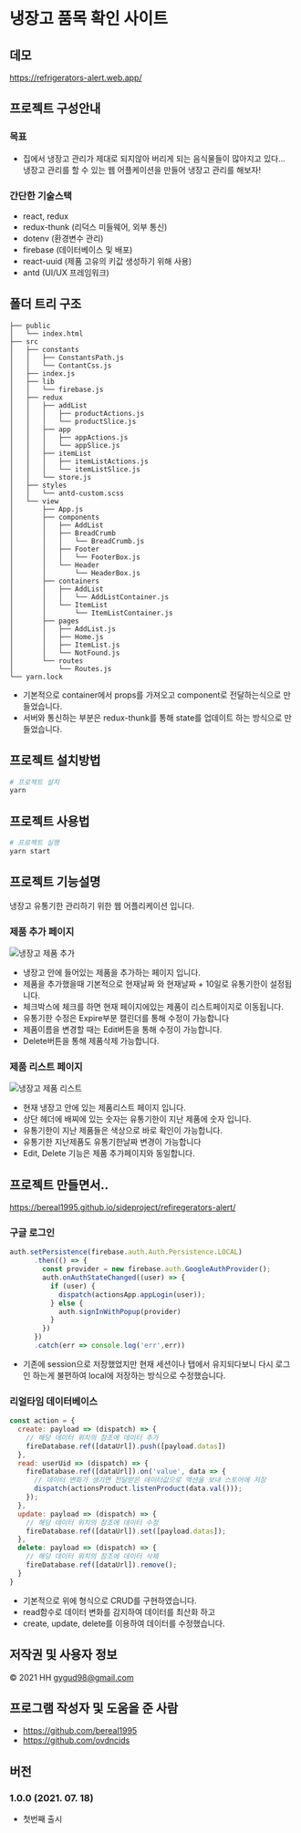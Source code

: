 # 냉장고 품목 확인 사이트

## 데모
https://refrigerators-alert.web.app/

## 프로젝트 구성안내
### 목표
- 집에서 냉장고 관리가 제대로 되지않아 버리게 되는 음식물들이 많아지고 있다...  
  냉장고 관리를 할 수 있는 웹 어플케이션을 만들어 냉장고 관리를 해보자!
### 간단한 기술스택
- react, redux
- redux-thunk (리덕스 미들웨어, 외부 통신)
- dotenv (환경변수 관리)
- firebase (데이터베이스 및 배포)
- react-uuid (제품 고유의 키값 생성하기 위해 사용)
- antd (UI/UX 프레임워크)

## 폴더 트리 구조
```text
├── public
│   └── index.html
├── src
│   ├── constants
│   │   ├── ConstantsPath.js
│   │   └── ContantCss.js
│   ├── index.js
│   ├── lib
│   │   └── firebase.js
│   ├── redux
│   │   ├── addList
│   │   │   ├── productActions.js
│   │   │   └── productSlice.js
│   │   ├── app
│   │   │   ├── appActions.js
│   │   │   └── appSlice.js
│   │   ├── itemList
│   │   │   ├── itemListActions.js
│   │   │   └── itemListSlice.js
│   │   └── store.js
│   ├── styles
│   │   └── antd-custom.scss
│   └── view
│       ├── App.js
│       ├── components
│       │   ├── AddList
│       │   ├── BreadCrumb
│       │   │   └── BreadCrumb.js
│       │   ├── Footer
│       │   │   └── FooterBox.js
│       │   └── Header
│       │       └── HeaderBox.js
│       ├── containers
│       │   ├── AddList
│       │   │   └── AddListContainer.js
│       │   └── ItemList
│       │       └── ItemListContainer.js
│       ├── pages
│       │   ├── AddList.js
│       │   ├── Home.js
│       │   ├── ItemList.js
│       │   └── NotFound.js
│       └── routes
│           └── Routes.js
└── yarn.lock
```
- 기본적으로 container에서 props를 가져오고 component로 전달하는식으로 만들었습니다.
- 서버와 통신하는 부분은 redux-thunk를 통해 state를 업데이트 하는 방식으로 만들었습니다.
## 프로젝트 설치방법
```sh
# 프로젝트 설치
yarn
```
## 프로젝트 사용법
```sh
# 프로젝트 실행
yarn start
```
## 프로젝트 기능설명
냉장고 유통기한 관리하기 위한 웹 어플리케이션 입니다.

### 제품 추가 페이지
![냉장고 제품 추가](./readme_images/readme_add-list.png)
- 냉장고 안에 들어있는 제품을 추가하는 페이지 입니다.
- 제품을 추가했을때 기본적으로 현재날짜 와 현재날짜 + 10일로 유통기한이 설정됩니다.
- 체크박스에 체크를 하면 현재 페이지에있는 제품이 리스트페이지로 이동됩니다.
- 유통기한 수정은 Expire부분 캘린더를 통해 수정이 가능합니다
- 제품이름을 변경할 때는 Edit버튼을 통해 수정이 가능합니다.
- Delete버튼을 통해 제품삭제 가능합니다.

### 제품 리스트 페이지
![냉장고 제품 리스트](./readme_images/readme_item-list.png)
- 현재 냉장고 안에 있는 제품리스트 페이지 입니다.
- 상단 헤더에 배찌에 있는 숫자는 유통기한이 지난 제품에 숫자 입니다.
- 유통기한이 지난 제품들은 색상으로 바로 확인이 가능합니다.
- 유통기한 지난제품도 유통기한날짜 변경이 가능합니다
- Edit, Delete 기능은 제품 추가페이지와 동일합니다.

## 프로젝트 만들면서..
https://bereal1995.github.io/sideproject/refiregerators-alert/

### 구글 로그인
```javascript
auth.setPersistence(firebase.auth.Auth.Persistence.LOCAL)
      .then(() => {
        const provider = new firebase.auth.GoogleAuthProvider();
        auth.onAuthStateChanged((user) => {
          if (user) {
            dispatch(actionsApp.appLogin(user));
          } else {
            auth.signInWithPopup(provider)
          }
        })
      })
      .catch(err => console.log('err',err))
```
- 기존에 session으로 저장했었지만 현재 세션이나 탭에서 유지되다보니 다시 로그인 하는게 불편하여 local에 저장하는 방식으로 수정했습니다.

### 리얼타임 데이터베이스
```javascript
const action = {
  create: payload => (dispatch) => {
    // 해당 데이터 위치의 참조에 데이터 추가
    fireDatabase.ref([dataUrl]).push([payload.datas])
  },
  read: userUid => (dispatch) => {
    fireDatabase.ref([dataUrl]).on('value', data => {
      // 데이터 변화가 생기면 전달받은 데이터값으로 액션을 보내 스토어에 저장
      dispatch(actionsProduct.listenProduct(data.val()));
    });
  },
  update: payload => (dispatch) => {
    // 해당 데이터 위치의 참조에 데이터 수정
    fireDatabase.ref([dataUrl]).set([payload.datas]);
  },
  delete: payload => (dispatch) => {
    // 해당 데이터 위치의 참조에 데이터 삭제
    fireDatabase.ref([dataUrl]).remove();
  }
}
```
- 기본적으로 위에 형식으로 CRUD를 구현하였습니다.
- read함수로 데이터 변화를 감지하여 데이터를 최산화 하고
- create, update, delete를 이용하여 데이터를 수정했습니다.

## 저작권 및 사용자 정보
© 2021 HH gygud98@gmail.com


## 프로그램 작성자 및 도움을 준 사람
- https://github.com/bereal1995
- https://github.com/ovdncids


## 버전
### 1.0.0 (2021. 07. 18)
- 첫번째 출시